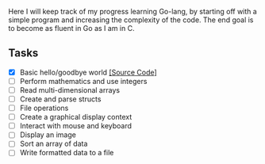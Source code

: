 Here I will keep track of my progress learning Go-lang, by starting off with a simple program and increasing the complexity of the code. The end goal is to become as fluent in Go as I am in C.

## Tasks

- [x] Basic hello/goodbye world [[Source Code]](hello)
- [ ] Perform mathematics and use integers
- [ ] Read multi-dimensional arrays
- [ ] Create and parse structs
- [ ] File operations
- [ ] Create a graphical display context
- [ ] Interact with mouse and keyboard
- [ ] Display an image
- [ ] Sort an array of data
- [ ] Write formatted data to a file
